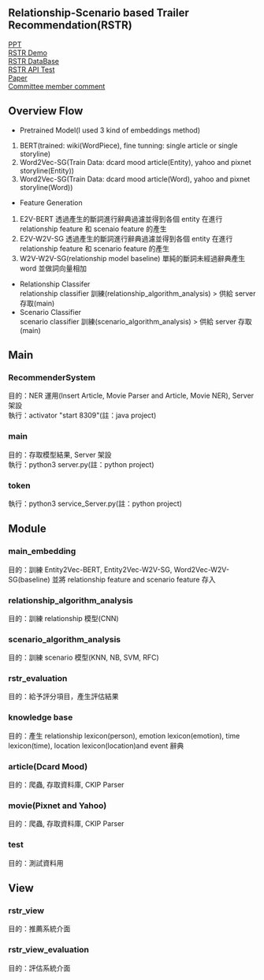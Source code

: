 ## Relationship-Scenario based Trailer Recommendation(RSTR)
[PPT](https://docs.google.com/presentation/d/17gZmq5NnkH2Lkjm8CTHAbB_iujkVxEEKrHPlJSj602U/edit?usp=sharing)</br>
[RSTR Demo](http://140.116.245.146/rstr_view/)</br>
[RSTR DataBase](http://140.116.245.146/phpmyadmin)</br>
[RSTR API Test](http://140.116.245.146/service_Client_example.php)</br>
[Paper](https://drive.google.com/file/d/1ZZMcAM3cx020u93mYufx7G0p6bNXiguw/view?usp=sharing)</br>
[Committee member comment](https://docs.google.com/document/d/1bmTHGyHcXncy5IYhcjdpPY03P3pNnmX2pP4a3CfUaqM/edit)</br>

## Overview Flow
* Pretrained Model(I used 3 kind of embeddings method)</br>
1. BERT(trained: wiki(WordPiece), fine tunning: single article or single storyline)</br>
2. Word2Vec-SG(Train Data: dcard mood article(Entity), yahoo and pixnet storyline(Entity))
3. Word2Vec-SG(Train Data: dcard mood article(Word), yahoo and pixnet storyline(Word))
* Feature Generation</br>
1. E2V-BERT 透過產生的斷詞進行辭典過濾並得到各個 entity 在進行 relationship feature 和 scenaio feature 的產生
2. E2V-W2V-SG 透過產生的斷詞進行辭典過濾並得到各個 entity 在進行 relationship feature 和 scenario feature 的產生
3. W2V-W2V-SG(relationship model baseline) 單純的斷詞未經過辭典產生 word 並做詞向量相加
* Relationship Classifer</br>
relationship classifier 訓練(relationship_algorithm_analysis) > 供給 server 存取(main)
* Scenario Classifier</br>
scenario classifier 訓練(scenario_algorithm_analysis) > 供給 server 存取(main)

## Main
### RecommenderSystem
目的：NER 運用(Insert Article, Movie Parser and Article, Movie NER), Server 架設</br>
執行：activator "start 8309"(註：java project)
### main
目的：存取模型結果, Server 架設</br>
執行：python3 server.py(註：python project)
### token
執行：python3 service_Server.py(註：python project)

## Module
### main_embedding
目的：訓練 Entity2Vec-BERT, Entity2Vec-W2V-SG, Word2Vec-W2V-SG(baseline) 並將 relationship feature and scenario feature 存入
### relationship_algorithm_analysis
目的：訓練 relationship 模型(CNN)
### scenario_algorithm_analysis
目的：訓練 scenario 模型(KNN, NB, SVM, RFC)
### rstr_evaluation
目的：給予評分項目，產生評估結果
### knowledge base
目的：產生 relationship lexicon(person), emotion lexicon(emotion), time lexicon(time), location lexicon(location)and event 辭典 
### article(Dcard Mood)
目的：爬蟲, 存取資料庫, CKIP Parser
### movie(Pixnet and Yahoo)
目的：爬蟲, 存取資料庫, CKIP Parser
### test
目的：測試資料用

## View
### rstr_view
目的：推薦系統介面
### rstr_view_evaluation
目的：評估系統介面


